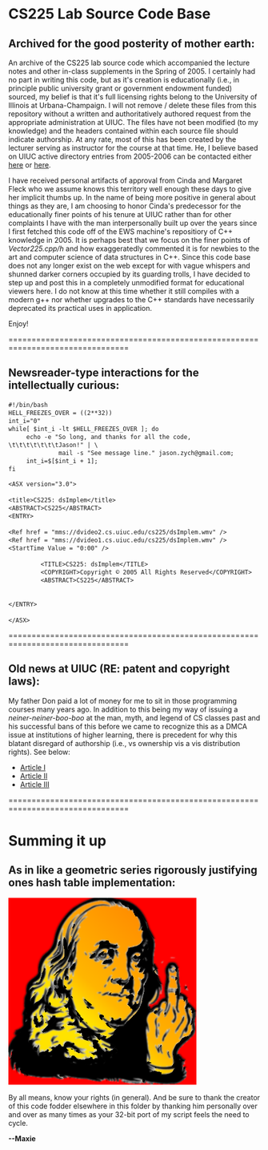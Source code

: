 # CS225 Lab Source Code Base

## Archived for the good posterity of mother earth: 

An archive of the CS225 lab source code which accompanied the lecture notes and other 
in-class supplements in the Spring of 2005. I certainly had no part in writing this 
code, but as it's creation is educationally (i.e., in principle public university grant 
or government endowment funded) sourced, my belief is that it's full licensing rights belong to the 
University of Illinois at Urbana-Champaign. I will not remove / delete these files from 
this repository without a written and authoritatively authored request from the appropriate 
administration at UIUC. The files have not been modified (to my knowledge) and the headers 
contained within each source file should indicate authorship. At any rate, most of this has 
been created by the lecturer serving as instructor for the course at that time. He, I believe 
based on UIUC active directory entries from 2005-2006 can be contacted either 
[here](mailto:jzych3@gmail.com) or [here](mailto:jason.zych@gmail.com). 

I have received personal artifacts of approval from Cinda and Margaret Fleck who we 
assume knows this territory well enough these days to give her implicit thumbs up.
In the name of being more positive in general about things as they are, I am choosing to 
honor Cinda's predecessor for the educationally finer points of his tenure at UIUC rather 
than for other complaints I have with the man interpersonally built up over the years since 
I first fetched this code off of the EWS machine's repositiory of C++ knowledge in 2005. 
It is perhaps best that we focus on the finer points of *Vector225.cpp/h* and how 
exaggeratedly commented it is for newbies to the art and computer science of data structures in C++. 
Since this code base does not any longer exist on the web except for with vague whispers and shunned darker 
corners occupied by its guarding trolls, I have decided to step up and post this in a completely 
unmodified format for educational viewers here. I do not know at this time whether it still 
compiles with a modern g++ nor whether upgrades to the C++ standards have necessarily 
deprecated its practical uses in application. 

Enjoy!

================================================================================

## Newsreader-type interactions for the intellectually curious:

```
#!/bin/bash
HELL_FREEZES_OVER = ((2**32))
int_i="0"
while[ $int_i -lt $HELL_FREEZES_OVER ]; do
     echo -e "So long, and thanks for all the code, \t\t\t\t\t\t\tJason!" | \
              mail -s "See message line." jason.zych@gmail.com;
     int_i=$[$int_i + 1];
fi
```

```
<ASX version="3.0">

<title>CS225: dsImplem</title>
<ABSTRACT>CS225</ABSTRACT>
<ENTRY>

<Ref href = "mms://dvideo2.cs.uiuc.edu/cs225/dsImplem.wmv" />
<Ref href = "mms://dvideo1.cs.uiuc.edu/cs225/dsImplem.wmv" />
<StartTime Value = "0:00" />

         <TITLE>CS225: dsImplem</TITLE>
         <COPYRIGHT>Copyright © 2005 All Rights Reserved</COPYRIGHT>
         <ABSTRACT>CS225</ABSTRACT>


</ENTRY>

</ASX>
```

================================================================================

## Old news at UIUC (RE: patent and copyright laws):

My father Don paid a lot of money for me to sit in those programming courses many years ago. 
In addition to this being my way of issuing a *neiner-neiner-boo-boo* at the man, myth, and 
legend of CS classes past and his successful bans of this before we came to recognize this 
as a DMCA issue at institutions of higher learning, there is precedent for why this blatant 
disregard of authorship (i.e., vs ownership vis a vis distribution rights). See below:

* [Article I](https://www.insidehighered.com/news/2016/11/11/homework-help-companies-continue-raise-copyright-academic-integrity-issues)
* [Article II](https://www.wired.com/2015/02/university-bans-github-homework-changes-mind/)
* [Article III](https://publish.illinois.edu/illinoisblj/category/intellectual-property/)

================================================================================

# Summing it up 

## As in like a geometric series rigorously justifying ones hash table implementation:

<img src="https://github.com/maxieds/ManuscriptComputationalData/blob/master/misc/other-publicly-funded/OlBenMeetsCheGuevara2600Style.png" />

By all means, know your rights (in general). And be sure to thank the creator of this code fodder elsewhere in this 
folder by thanking him personally over and over as many times as your 32-bit port of my script feels the need 
to cycle. 

**--Maxie**


